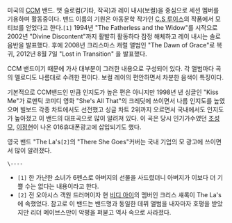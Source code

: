 미국의 [CCM](CCM.md) 밴드. 맷 슬로컴(기타, 작곡)과 레이 내시(보컬)을 중심으로 세션 멤버를 기용하며 활동중이다. 밴드
이름의 기원은 아동문학 작가인 [C.S 루이스](C.S%20%EB%A3%A8%EC%9D%B4%EC%8A%A4.md)의 작품에서 모티브를
얻었다고 한다.`[1]` 1994년 "The Fatherless and the Widow"를 시작으로 2002년 "Divine
Discontent"까지 활발히 활동하다 잠정 해체하고 레이 내시는 솔로 음반을 발표했다. 후에 2008년 크리스마스 캐럴 앨범인 "The
Dawn of Grace"로 복귀, 2012년 8월 7일 "Lost in Transition" 을 발표했다.

CCM 밴드이기 때문에 가사 대부분이 그러한 내용으로 구성되어 있다. 각 앨범마다 곡의 멜로디도 나름대로 수려한 편이다. 보컬 레이의
편안하면서 차분한 음색이 특징이다.

기본적으로 CCM밴드인 만큼 인지도가 높은 편은 아니지만 1998년 낸 싱글인 "Kiss Me"가 로맨틱 코미디 영화 "She's All
That"의 크레딧에 쓰이면서 나름 인지도를 높였으며 빌보드 각종 차트에서도 선전했고 싱글 차트 2위까지 오르면서 국내에서도 인지도가
높아졌고 이 밴드의 대표곡으로 많이 알려져 있다. 이 곡은 당시 인기가수였던
[조성모](%EC%A1%B0%EC%84%B1%EB%AA%A8.md),
[이정현](%EC%9D%B4%EC%A0%95%ED%98%84.md)이 나온 016휴대폰광고에 삽입되기도 했다.

영국 밴드 "The La's`[2]`의 "There She Goes"커버는 국내 기업의 모 광고에 쓰이면서 많이 알려졌다.

`\----`

  * `[1]` 한 가난한 소녀가 6펜스로 아버지의 선물을 사드렸더니 아버지가 이보다 더 기쁠 수는 없다는 내용이라고 한다.
  * `[2]` 전 오아시스 객원 드러머이자 현 [비디 아이](%EB%B9%84%EB%94%94%20%EC%95%84%EC%9D%B4.md)의 멤버인 크리스 섀록이 The La's에 속했었다. 참고로 이 밴드는 밴드명과 동일한 데뷔 앨범을 내자마자 호평을 받았지만 리더 메이브스만이 악평을 퍼붇고 역사 속으로 사라졌다.

